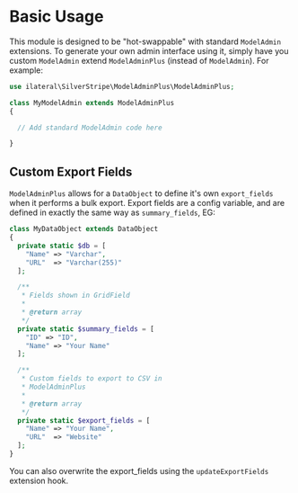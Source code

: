 # Basic Usage

This module is designed to be "hot-swappable" with standard `ModelAdmin` extensions.
To generate your own admin interface using it, simply have you custom `ModelAdmin`
extend `ModelAdminPlus` (instead of `ModelAdmin`). For example:

```php
use ilateral\SilverStripe\ModelAdminPlus\ModelAdminPlus;

class MyModelAdmin extends ModelAdminPlus
{

  // Add standard ModelAdmin code here

}
```

## Custom Export Fields

`ModelAdminPlus` allows for a `DataObject` to define it's own `export_fields` when it
performs a bulk export. Export fields are a config variable, and are defined in exactly
the same way as `summary_fields`, EG:

```php
class MyDataObject extends DataObject
{
  private static $db = [
    "Name" => "Varchar",
    "URL"  => "Varchar(255)"
  ];

  /**
   * Fields shown in GridField
   *
   * @return array
   */
  private static $summary_fields = [
    "ID" => "ID",
    "Name" => "Your Name"
  ];

  /**
   * Custom fields to export to CSV in
   * ModelAdminPlus
   *
   * @return array
   */
  private static $export_fields = [
    "Name" => "Your Name",
    "URL"  => "Website"
  ];
}
```

You can also overwrite the export_fields using the `updateExportFields` extension hook.